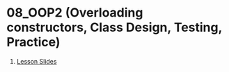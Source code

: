 # 08_OOP2 (Overloading constructors, Class Design, Testing, Practice)

1. [Lesson Slides](https://docs.google.com/presentation/d/1lJ_rRVgu4Cp08MRGUuXGCXtv6S2QSJh5LytmJhyI9x0/edit?usp=sharing)
